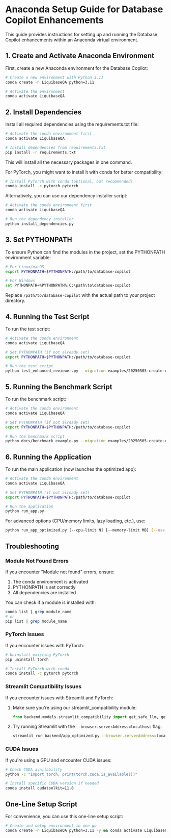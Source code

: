 # Anaconda Setup Guide for Database Copilot Enhancements

This guide provides instructions for setting up and running the Database Copilot enhancements within an Anaconda virtual environment.

## 1. Create and Activate Anaconda Environment

First, create a new Anaconda environment for the Database Copilot:

```bash
# Create a new environment with Python 3.11
conda create -n LiquibaseQA python=3.11

# Activate the environment
conda activate LiquibaseQA
```

## 2. Install Dependencies

Install all required dependencies using the requirements.txt file:

```bash
# Activate the conda environment first
conda activate LiquibaseQA

# Install dependencies from requirements.txt
pip install -r requirements.txt
```

This will install all the necessary packages in one command.

For PyTorch, you might want to install it with conda for better compatibility:

```bash
# Install PyTorch with conda (optional, but recommended)
conda install -c pytorch pytorch
```

Alternatively, you can use our dependency installer script:

```bash
# Activate the conda environment first
conda activate LiquibaseQA

# Run the dependency installer
python install_dependencies.py
```

## 3. Set PYTHONPATH

To ensure Python can find the modules in the project, set the PYTHONPATH environment variable:

```bash
# For Linux/macOS
export PYTHONPATH=$PYTHONPATH:/path/to/database-copilot

# For Windows
set PYTHONPATH=%PYTHONPATH%;C:\path\to\database-copilot
```

Replace `/path/to/database-copilot` with the actual path to your project directory.

## 4. Running the Test Script

To run the test script:

```bash
# Activate the conda environment
conda activate LiquibaseQA

# Set PYTHONPATH (if not already set)
export PYTHONPATH=$PYTHONPATH:/path/to/database-copilot

# Run the test script
python test_enhanced_reviewer.py --migration examples/20250505-create-custom-table.yaml
```

## 5. Running the Benchmark Script

To run the benchmark script:

```bash
# Activate the conda environment
conda activate LiquibaseQA

# Set PYTHONPATH (if not already set)
export PYTHONPATH=$PYTHONPATH:/path/to/database-copilot

# Run the benchmark script
python docs/benchmark_example.py --migration examples/20250505-create-custom-table.yaml
```

## 6. Running the Application

To run the main application (now launches the optimized app):

```bash
# Activate the conda environment
conda activate LiquibaseQA

# Set PYTHONPATH (if not already set)
export PYTHONPATH=$PYTHONPATH:/path/to/database-copilot

# Run the application
python run_app.py
```

For advanced options (CPU/memory limits, lazy loading, etc.), use:

```bash
python run_app_optimized.py [--cpu-limit N] [--memory-limit MB] [--use-external-llm] [--disable-vector-store] [--lazy-load]
```

## Troubleshooting

### Module Not Found Errors

If you encounter "Module not found" errors, ensure:

1. The conda environment is activated
2. PYTHONPATH is set correctly
3. All dependencies are installed

You can check if a module is installed with:

```bash
conda list | grep module_name
# or
pip list | grep module_name
```

### PyTorch Issues

If you encounter issues with PyTorch:

```bash
# Uninstall existing PyTorch
pip uninstall torch

# Install PyTorch with conda
conda install -c pytorch pytorch
```

### Streamlit Compatibility Issues

If you encounter issues with Streamlit and PyTorch:

1. Make sure you're using our streamlit_compatibility module:
   ```python
   from backend.models.streamlit_compatibility import get_safe_llm, get_safe_embedding_model
   ```

2. Try running Streamlit with the `--browser.serverAddress=localhost` flag:
   ```bash
   streamlit run backend/app_optimized.py --browser.serverAddress=localhost
   ```

### CUDA Issues

If you're using a GPU and encounter CUDA issues:

```bash
# Check CUDA availability
python -c "import torch; print(torch.cuda.is_available())"

# Install specific CUDA version if needed
conda install cudatoolkit=11.8
```

## One-Line Setup Script

For convenience, you can use this one-line setup script:

```bash
# Create and setup environment in one go
conda create -n LiquibaseQA python=3.11 -y && conda activate LiquibaseQA && pip install -r requirements.txt && conda install -c pytorch pytorch -y
```
